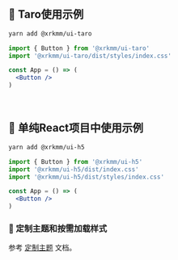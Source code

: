 
## 🔨 Taro使用示例

```bash
yarn add @xrkmm/ui-taro
```

```jsx
import { Button } from '@xrkmm/ui-taro'
import '@xrkmm/ui-taro/dist/styles/index.css'

const App = () => (
  <Button />
)
```

<br />

## 🔨 单纯React项目中使用示例

```bash
yarn add @xrkmm/ui-h5
```

```jsx
import { Button } from '@xrkmm/ui-h5'
import '@xrkmm/ui-h5/dist/index.css'
import '@xrkmm/ui-h5/dist/styles/index.css'

const App = () => (
  <Button />
)
```


### 🌈 定制主题和按需加载样式

参考 [定制主题](/customize) 文档。
